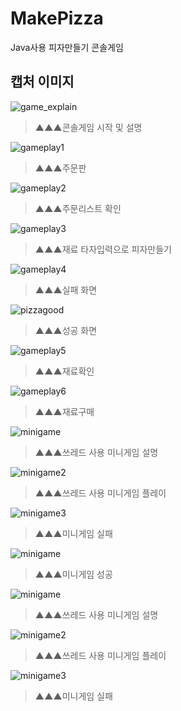 # MakePizza
Java사용 피자만들기 콘솔게임


캡처 이미지
-
![game_explain](./iamge/gamestart.PNG)
> ▲▲▲콘솔게임 시작 및 설명

![gameplay1](./iamge/game1.PNG)
> ▲▲▲주문판

![gameplay2](./iamge/game2.PNG)
> ▲▲▲주문리스트 확인

![gameplay3](./iamge/game3.PNG)
> ▲▲▲재료 타자입력으로 피자만들기

![gameplay4](./iamge/game4.PNG)
> ▲▲▲실패 화면

![pizzagood](./iamge/pizzagood.PNG)
> ▲▲▲성공 화면

![gameplay5](./iamge/game5.PNG)
> ▲▲▲재료확인 

![gameplay6](./iamge/game6.PNG)
> ▲▲▲재료구매

![minigame](./iamge/minigame.PNG)
> ▲▲▲쓰레드 사용 미니게임 설명

![minigame2](./iamge/minigame2.PNG)
> ▲▲▲쓰레드 사용 미니게임 플레이

![minigame3](./iamge/minigamelose.PNG)
> ▲▲▲미니게임 실패

![minigame](./iamge/minigamewin.PNG)
> ▲▲▲미니게임 성공

![minigame](./iamge/minigame.PNG)
> ▲▲▲쓰레드 사용 미니게임 설명

![minigame2](./iamge/minigame2.PNG)
> ▲▲▲쓰레드 사용 미니게임 플레이

![minigame3](./iamge/minigamelose.PNG)
> ▲▲▲미니게임 실패
